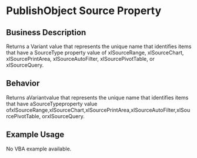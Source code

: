 # PublishObject Source Property

## Business Description
Returns a Variant value that represents the unique name that identifies items that have a SourceType property value of xlSourceRange, xlSourceChart, xlSourcePrintArea, xlSourceAutoFilter, xlSourcePivotTable, or xlSourceQuery.

## Behavior
Returns aVariantvalue that represents the unique name that identifies items that have aSourceTypeproperty value ofxlSourceRange,xlSourceChart,xlSourcePrintArea,xlSourceAutoFilter,xlSourcePivotTable, orxlSourceQuery.

## Example Usage
No VBA example available.
